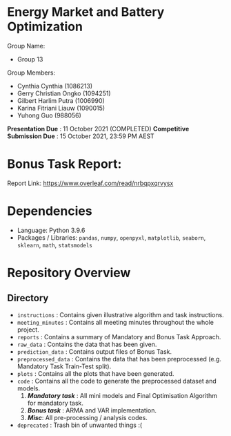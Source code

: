 # Energy Market and Battery Optimization
Group Name:  
- Group 13

Group Members:  
- Cynthia Cynthia (1086213)
- Gerry Christian Ongko (1094251)
- Gilbert Harlim Putra (1006990)
- Karina Fitriani Liauw (1090015)
- Yuhong Guo (988056)

__Presentation Due__ : 11 October 2021  (COMPLETED)
__Competitive Submission Due__ : 15 October 2021, 23:59 PM AEST

# Bonus Task Report:
Report Link: https://www.overleaf.com/read/nrbqpxqrvysx

# Dependencies
- Language: Python 3.9.6
- Packages / Libraries: `pandas`, `numpy`, `openpyxl`, `matplotlib`, `seaborn`, `sklearn`, `math`, `statsmodels`

# Repository Overview
## Directory 
- `instructions` : Contains given illustrative algorithm and task instructions.
- `meeting_minutes` : Contains all meeting minutes throughout the whole project.
- `reports` : Contains a summary of Mandatory and Bonus Task Approach.
- `raw_data` : Contains the data that has been given.
- `prediction_data` : Contains output files of Bonus Task.
- `preprocessed_data` : Contains the data that has been preprocessed (e.g. Mandatory Task Train-Test split).
- `plots` : Contains all the plots that have been generated.
- `code` : Contains all the code to generate the preprocessed dataset and models.
    1. __*Mandatory task*__ : All mini models and Final Optimisation Algorithm for mandatory task.
    2. __*Bonus task*__ : ARMA and VAR implementation.
    3. __*Misc*__: All pre-processing / analysis codes.
- `deprecated` : Trash bin of unwanted things :(
